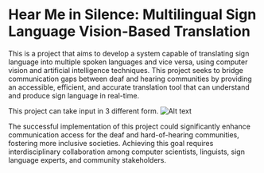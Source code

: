 # Hear Me in Silence: Multilingual Sign Language Vision-Based Translation

This is a project that aims to develop a system capable of translating sign language into multiple spoken languages and vice versa, using computer vision and artificial intelligence techniques. This project seeks to bridge communication gaps between deaf and hearing communities by providing an accessible, efficient, and accurate translation tool that can understand and produce sign language in real-time.

This project can take input in 3 different form. ![Alt text](Channels.drawio.png)

The successful implementation of this project could significantly enhance communication access for the deaf and hard-of-hearing communities, fostering more inclusive societies. Achieving this goal requires interdisciplinary collaboration among computer scientists, linguists, sign language experts, and community stakeholders.
